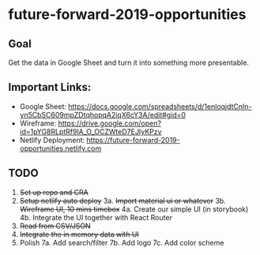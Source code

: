 # future-forward-2019-opportunities

## Goal
Get the data in Google Sheet and turn it into something more presentable.

## Important Links:
- Google Sheet: https://docs.google.com/spreadsheets/d/1enloqjdtCnIn-yn5CbSC609mpZDtqhopqA2iqX6cY3A/edit#gid=0
- Wireframe: https://drive.google.com/open?id=1pYG8RLptRf9lA_O_OCZWteD7EJIyKPzv
- Netlify Deployment: https://future-forward-2019-opportunities.netlify.com

## TODO
1. ~~Set up repo and CRA~~
2. ~~Setup netlify auto deploy~~
3a. ~~Import material ui or whatever~~
3b. ~~Wireframe UI, 10 mins timebox~~
4a. Create our simple UI (in storybook)
4b. Integrate the UI together with React Router
5. ~~Read from CSV/JSON~~
6. ~~Integrate the in memory data with UI~~
7. Polish
7a. Add search/filter
7b. Add logo
7c. Add color scheme
